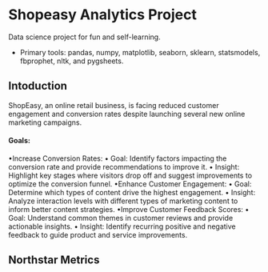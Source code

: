 # Shopeasy Analytics Project
Data science project for fun and self-learning.

* Primary tools: pandas, numpy, matplotlib, seaborn, sklearn, statsmodels, fbprophet, nltk, and pygsheets.

## Intoduction
ShopEasy, an online retail business, is facing reduced customer engagement and conversion rates despite launching several new online marketing campaigns.

#### Goals:
•Increase Conversion Rates:
 • Goal: Identify factors impacting the conversion rate and provide recommendations to improve it.
 • Insight: Highlight key stages where visitors drop off and suggest improvements to optimize the conversion funnel.
•Enhance Customer Engagement:
 • Goal: Determine which types of content drive the highest engagement. 
 • Insight: Analyze interaction levels with different types of marketing content to inform better content strategies.
•Improve Customer Feedback Scores:
 • Goal: Understand common themes in customer reviews and provide actionable insights.
 • Insight: Identify recurring positive and negative feedback to guide product and service improvements.



## Northstar Metrics
